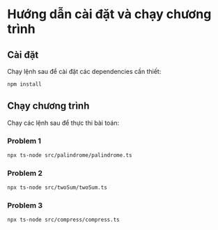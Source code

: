 # Hướng dẫn cài đặt và chạy chương trình

## Cài đặt
Chạy lệnh sau để cài đặt các dependencies cần thiết:
```sh
npm install
```

## Chạy chương trình
Chạy các lệnh sau để thực thi bài toán:

### Problem 1
```sh
npx ts-node src/palindrome/palindrome.ts
```

### Problem 2
```sh
npx ts-node src/twoSum/twoSum.ts
```

### Problem 3
```sh
npx ts-node src/compress/compress.ts
```

